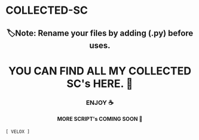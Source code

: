 # COLLECTED-SC



<h2 align="center"> 🏷️Note: Rename your files by adding (.py) before uses.





<h1 align="center"> YOU CAN FIND ALL MY COLLECTED SC's HERE. 🌟 </h1>

<h3 align="center"> ENJOY ☕ </h3>

<h4 align="center"> MORE SCRIPT's COMING SOON 💨</h4>


<!----[![Facebook](https://img.shields.io/badge/Facebook-VELOX-blue?style=flat-square&logo=facebook)](https://www.facebook.com/V3L0X.ME)</br>-->
` [ VELOX ] `
